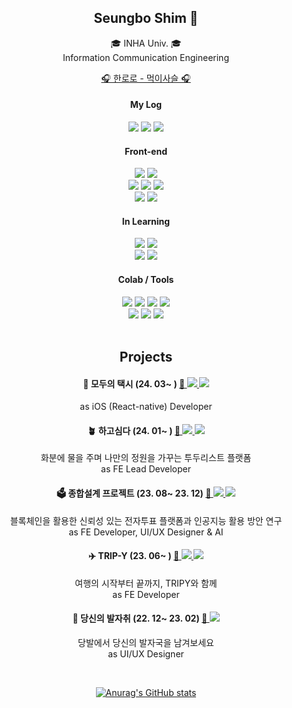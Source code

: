 <div align=center>
  
<h2>Seungbo Shim 🫠</h2>
🎓 INHA Univ. 🎓 </br>
Information Communication Engineering </br>

<a href="https://www.youtube.com/watch?v=V0fhnSMJR1A">🎧 한로로 - 먹이사슬 🎧</a></br>

#### My Log
<a href="https://velog.io/@seungboshim"> <img src="https://img.shields.io/badge/Velog-20C997?style=flat-square&logo=Velog&logoColor=white"/></a>
<a href="https://www.instagram.com/sngbong__/"> <img src="https://img.shields.io/badge/sngbong____-FF0069?style=flat-square&logo=instagram&logoColor=white"/></a>
<a href="https://www.instagram.com/narock._.dorock/"> <img src="https://img.shields.io/badge/나락도락-FF7A00?style=flat-square&logo=instagram&logoColor=white"/></a>

#### Front-end
<img src="https://img.shields.io/badge/JavaScript-F7DF1E?style=flat-square&logo=JavaScript&logoColor=white"/>
<img src="https://img.shields.io/badge/TypeScript-3178C6?style=flat-square&logo=TypeScript&logoColor=white"/> </br>
<img src="https://img.shields.io/badge/React-61DAFB?style=flat-square&logo=React&logoColor=white"/>
<img src="https://img.shields.io/badge/Next.js-000000?style=flat-square&logo=Next.js&logoColor=white"/>
<img src="https://img.shields.io/badge/React-native-61DAFB?style=flat-square&logo=React&logoColor=white"/> </br>
<img src="https://img.shields.io/badge/Recoil-3578E5?style=flat-square&logo=recoil&logoColor=white"/> 
<img src="https://img.shields.io/badge/React-query-FF4154?style=flat-square&logo=reactquery&logoColor=white"/>

#### In Learning
<img src="https://img.shields.io/badge/node.js-339933?style=flat-square&logo=nodedotjs&logoColor=white"/>
<img src="https://img.shields.io/badge/MySQL-4479A1?style=flat-square&logo=MySQL&logoColor=white"/> </br>
<img src="https://img.shields.io/badge/EC2-FF9900?style=flat-square&logo=amazonec2&logoColor=white"/>
<img src="https://img.shields.io/badge/C++-00599C?style=flat-square&logo=cplusplus&logoColor=white"/>

#### Colab / Tools
<img src="https://img.shields.io/badge/Git-F05032?style=flat-square&logo=git&logoColor=white"/>
<img src="https://img.shields.io/badge/Slack-4A154B?style=flat-square&logo=slack&logoColor=white"/>
<img src="https://img.shields.io/badge/Jira-0052CC?style=flat-square&logo=jira&logoColor=white"/> 
<img src="https://img.shields.io/badge/figma-F24E1E?style=flat-square&logo=figma&logoColor=white"/> </br>
<img src="https://img.shields.io/badge/PS24-31A8FF?style=flat-square&logo=adobephotoshop&logoColor=white"/> 
<img src="https://img.shields.io/badge/AI24-FF9A00?style=flat-square&logo=adobeillustrator&logoColor=white"/> 
<img src="https://img.shields.io/badge/PR24-9999FF?style=flat-square&logo=adobepremierepro&logoColor=white"/>

</br>
</br>

## Projects

#### 🚕 모두의 택시 (24. 03~ ) <a href="https://github.com/modu-taxi">🔗 <img src="https://img.shields.io/badge/TS-3178C6?style=flat"/> <img src="https://img.shields.io/badge/RN-61DAFB?style=flat"/></a> 
as iOS (React-native) Developer </br>

#### 🪴 하고심다 (24. 01~ ) <a href="https://github.com/wantPlant">🔗 <img src="https://img.shields.io/badge/JS-F7DF1E?style=flat"/> <img src="https://img.shields.io/badge/React-61DAFB?style=flat"/> </a>
화분에 물을 주며 나만의 정원을 가꾸는 투두리스트 플랫폼 </br>
as FE Lead Developer </br>

#### 🗳️ 종합설계 프로젝트 (23. 08~ 23. 12) <a href="https://github.com/Inha-ICE-Capstone">🔗 <img src="https://img.shields.io/badge/TS-3178C6?style=flat"/> <img src="https://img.shields.io/badge/NEXT-000000?style=flat"/></a>
블록체인을 활용한 신뢰성 있는 전자투표 플랫폼과 인공지능 활용 방안 연구 </br>
as FE Developer, UI/UX Designer & AI </br>

#### ✈️ TRIP-Y (23. 06~ ) <a href="https://github.com/UMC-TRIPY">🔗 <img src="https://img.shields.io/badge/TS-3178C6?style=flat"/> <img src="https://img.shields.io/badge/NEXT-000000?style=flat"/></a>
여행의 시작부터 끝까지, TRIPY와 함께 </br>
as FE Developer </br>

#### 👣 당신의 발자취 (22. 12~ 23. 02) <a href="https://github.com/UMC-Foot-Step">🔗 <img src="https://img.shields.io/badge/figma-F24E1E?style=flat"/></a>
당발에서 당신의 발자국을 남겨보세요 </br>
as UI/UX Designer </br> 

</br>

[![Anurag's GitHub stats](https://github-readme-stats.vercel.app/api?username=seungboshim&theme=vue&count_private=true&show_icons=true)](https://github.com/seungboshim/github-readme-stats) 
</div>
